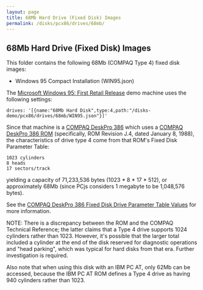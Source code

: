 ```yaml
---
layout: page
title: 68Mb Hard Drive (Fixed Disk) Images
permalink: /disks/pcx86/drives/68mb/
---
```


68Mb Hard Drive (Fixed Disk) Images
-----------------------------------

This folder contains the following 68Mb (COMPAQ Type 4) fixed disk images:

* Windows 95 Compact Installation (WIN95.json)

The [Microsoft Windows 95: First Retail Release](/disks/pcx86/windows/win95/4.00.950/) demo machine uses the
following settings: 

    drives: '[{name:"68Mb Hard Disk",type:4,path:"/disks-demo/pcx86/drives/68mb/WIN95.json"}]'

Since that machine is a [COMPAQ DeskPro 386](/devices/pcx86/machine/compaq/deskpro386/vga/4096kb/machine.xml)
which uses a [COMPAQ DeskPro 386 ROM](/devices/pcx86/rom/compaq/deskpro386/) (specifically, ROM Revision J.4, dated
January 8, 1988), the characteristics of drive type 4 come from that ROM's Fixed Disk Parameter Table:

    1023 cylinders
    8 heads
    17 sectors/track

yielding a capacity of 71,233,536 bytes (1023 * 8 * 17 * 512), or approximately 68Mb
(since PCjs considers 1 megabyte to be 1,048,576 bytes).

See the [COMPAQ DeskPro 386 Fixed Disk Drive Parameter Table Values](/pubs/pc/reference/compaq/deskpro386/#fixed-disk-drive-parameter-table-values) for more information.

NOTE: There is a discrepancy between the ROM and the COMPAQ Technical Reference; the latter claims that a Type 4 drive
supports 1024 cylinders rather than 1023.  However, it's possible that the larger total included a cylinder at the end
of the disk reserved for diagnostic operations and "head parking", which was typical for hard disks from that era.
Further investigation is required.

Also note that when using this disk with an IBM PC AT, only 62Mb can be accessed, because the IBM PC AT ROM defines
a Type 4 drive as having 940 cylinders rather than 1023. 
